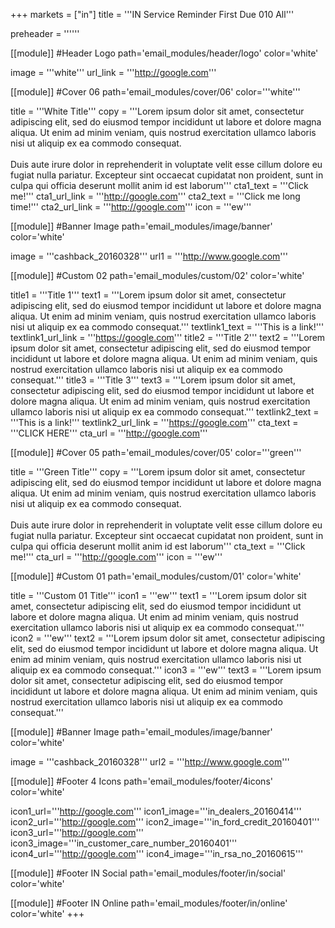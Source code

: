 +++
markets = ["in"]
title = '''IN Service Reminder First Due 010 All'''

  preheader = ''''''

[[module]] #Header Logo
path='email_modules/header/logo'
color='white'

  image = '''white'''
  url_link = '''http://google.com'''

[[module]] #Cover 06
path='email_modules/cover/06'
color='''white'''

  title = '''White Title'''
  copy = '''Lorem ipsum dolor sit amet, consectetur adipiscing elit, sed do eiusmod tempor incididunt ut labore et dolore magna aliqua. Ut enim ad minim veniam, quis nostrud exercitation ullamco laboris nisi ut aliquip ex ea commodo consequat.<br><br>Duis aute irure dolor in reprehenderit in voluptate velit esse cillum dolore eu fugiat nulla pariatur. Excepteur sint occaecat cupidatat non proident, sunt in culpa qui officia deserunt mollit anim id est laborum'''
  cta1_text = '''Click me!'''
  cta1_url_link = '''http://google.com'''
  cta2_text = '''Click me long time!'''
  cta2_url_link = '''http://google.com'''
  icon = '''ew'''

[[module]] #Banner Image
path='email_modules/image/banner'
color='white'

  image = '''cashback_20160328'''
  url1 = '''http://www.google.com'''
  
[[module]] #Custom 02
path='email_modules/custom/02'
color='white'

  title1 = '''Title 1'''
  text1 = '''Lorem ipsum dolor sit amet, consectetur adipiscing elit, sed do eiusmod tempor incididunt ut labore et dolore magna aliqua. Ut enim ad minim veniam, quis nostrud exercitation ullamco laboris nisi ut aliquip ex ea commodo consequat.'''
  textlink1_text = '''This is a link!'''
  textlink1_url_link = '''https://google.com'''
  title2 = '''Title 2'''
  text2 = '''Lorem ipsum dolor sit amet, consectetur adipiscing elit, sed do eiusmod tempor incididunt ut labore et dolore magna aliqua. Ut enim ad minim veniam, quis nostrud exercitation ullamco laboris nisi ut aliquip ex ea commodo consequat.'''
  title3 = '''Title 3'''
  text3 = '''Lorem ipsum dolor sit amet, consectetur adipiscing elit, sed do eiusmod tempor incididunt ut labore et dolore magna aliqua. Ut enim ad minim veniam, quis nostrud exercitation ullamco laboris nisi ut aliquip ex ea commodo consequat.'''
  textlink2_text = '''This is a link!'''
  textlink2_url_link = '''https://google.com'''
  cta_text = '''CLICK HERE'''
  cta_url = '''http://google.com'''

[[module]] #Cover 05
path='email_modules/cover/05'
color='''green'''

  title = '''Green Title'''
  copy = '''Lorem ipsum dolor sit amet, consectetur adipiscing elit, sed do eiusmod tempor incididunt ut labore et dolore magna aliqua. Ut enim ad minim veniam, quis nostrud exercitation ullamco laboris nisi ut aliquip ex ea commodo consequat.<br><br>Duis aute irure dolor in reprehenderit in voluptate velit esse cillum dolore eu fugiat nulla pariatur. Excepteur sint occaecat cupidatat non proident, sunt in culpa qui officia deserunt mollit anim id est laborum'''
  cta_text = '''Click me!'''
  cta_url = '''http://google.com'''
  icon = '''ew'''

[[module]] #Custom 01
path='email_modules/custom/01'
color='white'

  title = '''Custom 01 Title'''
  icon1 = '''ew'''
  text1 = '''Lorem ipsum dolor sit amet, consectetur adipiscing elit, sed do eiusmod tempor incididunt ut labore et dolore magna aliqua. Ut enim ad minim veniam, quis nostrud exercitation ullamco laboris nisi ut aliquip ex ea commodo consequat.'''
  icon2 = '''ew'''
  text2 = '''Lorem ipsum dolor sit amet, consectetur adipiscing elit, sed do eiusmod tempor incididunt ut labore et dolore magna aliqua. Ut enim ad minim veniam, quis nostrud exercitation ullamco laboris nisi ut aliquip ex ea commodo consequat.'''
  icon3 = '''ew'''
  text3 = '''Lorem ipsum dolor sit amet, consectetur adipiscing elit, sed do eiusmod tempor incididunt ut labore et dolore magna aliqua. Ut enim ad minim veniam, quis nostrud exercitation ullamco laboris nisi ut aliquip ex ea commodo consequat.'''

[[module]] #Banner Image
path='email_modules/image/banner'
color='white'

  image = '''cashback_20160328'''
  url2 = '''http://www.google.com'''

[[module]] #Footer 4 Icons
path='email_modules/footer/4icons'
color='white'

  icon1_url='''http://google.com'''
  icon1_image='''in_dealers_20160414'''
  icon2_url='''http://google.com'''
  icon2_image='''in_ford_credit_20160401'''
  icon3_url='''http://google.com'''
  icon3_image='''in_customer_care_number_20160401'''
  icon4_url='''http://google.com'''
  icon4_image='''in_rsa_no_20160615'''

[[module]] #Footer IN Social
path='email_modules/footer/in/social'
color='white'

[[module]] #Footer IN Online
path='email_modules/footer/in/online'
color='white'
+++